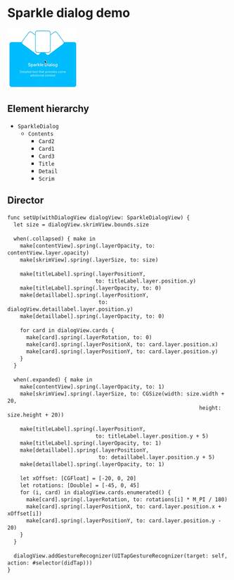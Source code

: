 # Sparkle dialog demo

![](../../_assets/sparkledialog.gif)

## Element hierarchy

- `SparkleDialog`
  - `Contents`
    - `Card2`
    - `Card1`
    - `Card3`
    - `Title`
    - `Detail`
    - `Scrim`

## Director

    func setUp(withDialogView dialogView: SparkleDialogView) {
      let size = dialogView.skrimView.bounds.size

      when(.collapsed) { make in
        make[contentView].spring(.layerOpacity, to: contentView.layer.opacity)
        make[skrimView].spring(.layerSize, to: size)

        make[titleLabel].spring(.layerPositionY,
                                to: titleLabel.layer.position.y)
        make[titleLabel].spring(.layerOpacity, to: 0)
        make[detaillabel].spring(.layerPositionY,
                                 to: dialogView.detaillabel.layer.position.y)
        make[detaillabel].spring(.layerOpacity, to: 0)

        for card in dialogView.cards {
          make[card].spring(.layerRotation, to: 0)
          make[card].spring(.layerPositionX, to: card.layer.position.x)
          make[card].spring(.layerPositionY, to: card.layer.position.y)
        }
      }

      when(.expanded) { make in
        make[contentView].spring(.layerOpacity, to: 1)
        make[skrimView].spring(.layerSize, to: CGSize(width: size.width + 20,
                                                                 height: size.height + 20))

        make[titleLabel].spring(.layerPositionY,
                                to: titleLabel.layer.position.y + 5)
        make[titleLabel].spring(.layerOpacity, to: 1)
        make[detaillabel].spring(.layerPositionY,
                                 to: detaillabel.layer.position.y + 5)
        make[detaillabel].spring(.layerOpacity, to: 1)

        let xOffset: [CGFloat] = [-20, 0, 20]
        let rotations: [Double] = [-45, 0, 45]
        for (i, card) in dialogView.cards.enumerated() {
          make[card].spring(.layerRotation, to: rotations[i] * M_PI / 180)
          make[card].spring(.layerPositionX, to: card.layer.position.x + xOffset[i])
          make[card].spring(.layerPositionY, to: card.layer.position.y - 20)
        }
      }

      dialogView.addGestureRecognizer(UITapGestureRecognizer(target: self, action: #selector(didTap)))
    }
